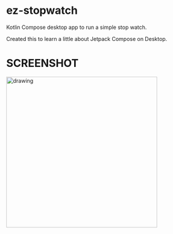# ez-stopwatch
Kotlin Compose desktop app to run a simple stop watch.

Created this to learn a little about Jetpack Compose on Desktop.

# SCREENSHOT

<img src="https://user-images.githubusercontent.com/5241162/184668868-967e922b-c324-48ce-964e-53a8cfbfdaed.png" alt="drawing" height="400" width="400"/>
